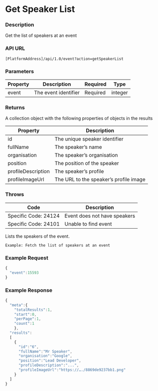 # Get Speaker List

### Description

Get the list of speakers at an event

### API URL

`[PlatformAddress]/api/1.0/event?action=getSpeakerList`

### Parameters

| Property | Description | Required | Type |
| --- | --- | --- | --- |
| event | The event identifier | Required | integer |

### Returns

A collection object with the following properties of objects in the results

| Property | Description |
| --- | --- |
| id | The unique speaker identifier |
| fullName | The speaker’s name |
| organisation | The speaker’s organisation |
| position | The position of the speaker |
| profileDescription | The speaker’s profile |
| profileImageUrl | The URL to the speaker’s profile image |

### Throws

| Code | Description |
| --- | --- |
| Specific Code: 24124 | Event does not have speakers |
| Specific Code: 24101 | Unable to find event |

Lists the speakers of the event.

`Example: Fetch the list of speakers at an event`

### Example Request

```javascript
{ 
  "event":15593
}
```

### Example Response

```javascript
{
  "meta":{
    "totalResults":1,
    "start":0,
    "perPage":1,
    "count":1
    },
  "results":
  [
    {
      "id":"6",
      "fullName":"Mr Speaker",
      "organisation":"Google",
      "position":"Lead Developer",
      "profileDescription":"...",
      "profileImageUrl":"https://…./8869de9237bb1.png"
    }
  ]
}
```

